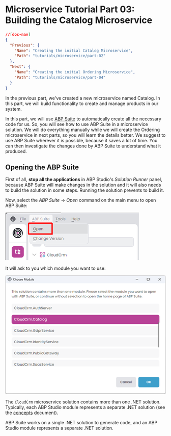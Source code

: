 # Microservice Tutorial Part 03: Building the Catalog Microservice

````json
//[doc-nav]
{
  "Previous": {
    "Name": "Creating the initial Catalog Microservice",
    "Path": "tutorials/microservice/part-02"
  },
  "Next": {
    "Name": "Creating the initial Ordering Microservice",
    "Path": "tutorials/microservice/part-04"
  }
}
````

In the previous part, we've created a new microservice named Catalog. In this part, we will build functionality to create and manage products in our system.

In this part, we will use [ABP Suite](../../suite/index.md) to automatically create all the necessary code for us. So, you will see how to use ABP Suite in a microservice solution. We will do everything manually while we will create the Ordering microservice in next parts, so you will learn the details better. We suggest to use ABP Suite wherever it is possible, because it saves a lot of time. You can then investigate the changes done by ABP Suite to understand what it produced.

## Opening the ABP Suite

First of all, **stop all the applications** in ABP Studio's *Solution Runner* panel, because ABP Suite will make changes in the solution and it will also needs to build the solution in some steps. Running the solution prevents to build it.

Now, select the *ABP Suite* -> *Open* command on the main menu to open ABP Suite:

![abp-studio-open-abp-suite](images/abp-studio-open-abp-suite.png)

It will ask to you which module you want to use:

![abp-studio-open-abp-suite-select-module](images/abp-studio-open-abp-suite-select-module.png)

The `CloudCrm` microservice solution contains more than one .NET solution. Typically, each ABP Studio module represents a separate .NET solution (see the [concepts](../../studio/concepts.md) document).

ABP Suite works on a single .NET solution to generate code, and an ABP Studio module represents a separate .NET solution.

